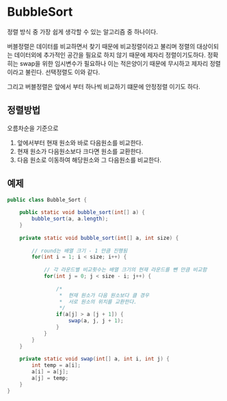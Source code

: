 # BubbleSort
정렬 방식 중 가장 쉽게 생각할 수 있는 알고리즘 중 하나이다.

버블정렬은 데이터를 비교하면서 찾기 때문에 비교정렬이라고 불리며 정렬의 대상이되는 데이터외에 추가적인 공간을 필요로 하지 않기 때문에 제자리 정렬이기도하다.
정확히는 swap을 위한 임시변수가 필요하나 이는 적은양이기 때문에 무시하고 제자리 정렬이라고 불린다. 선택정렬도 이와 같다.

그리고 버블정렬은 앞에서 부터 하나씩 비교하기 떄문에 안정정렬 이기도 하다.

## 정렬방법

오름차순을 기준으로
1. 앞에서부터 현재 원소와 바로 다음원소를 비교한다.
2. 현재 원소가 다음원소보다 크다면 원소를 교환한다.
3. 다음 원소로 이동하여 해당원소와 그 다음원소를 비교한다.


## 예제
```java
public class Bubble_Sort {
 
	public static void bubble_sort(int[] a) {
		bubble_sort(a, a.length);
	}
	
	private static void bubble_sort(int[] a, int size) {
		
		// round는 배열 크기 - 1 만큼 진행됨 
		for(int i = 1; i < size; i++) {
			
			// 각 라운드별 비교횟수는 배열 크기의 현재 라운드를 뺀 만큼 비교함
			for(int j = 0; j < size - i; j++) {
				
				/*
				 *  현재 원소가 다음 원소보다 클 경우
				 *  서로 원소의 위치를 교환한다. 
				 */
				if(a[j] > a [j + 1]) {
					swap(a, j, j + 1);
				}
			}
		}
	}
	
	private static void swap(int[] a, int i, int j) {
		int temp = a[i];
		a[i] = a[j];
		a[j] = temp;
	}
}
```